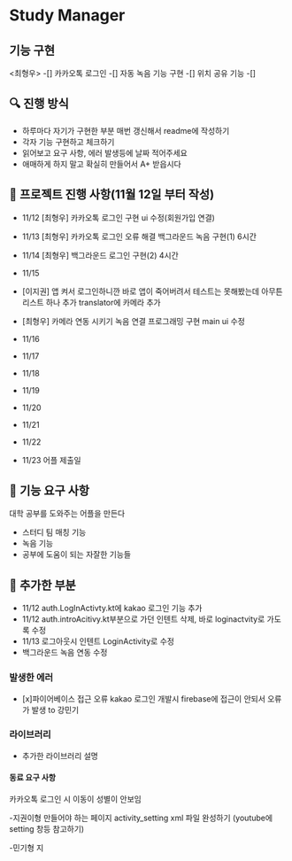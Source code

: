 # Study Manager

## 기능 구현

<최형우>
-[] 카카오톡 로그인
-[] 자동 녹음 기능 구현
-[] 위치 공유 기능
-[] 


## 🔍 진행 방식

- 하루마다 자기가 구현한 부분 매번 갱신해서 readme에 작성하기
- 각자 기능 구현하고 체크하기
- 읽어보고 요구 사항, 에러 발생등에 날짜 적어주세요
- 애매하게 하지 말고 확실히 만들어서 A+ 받읍시다

## 📮 프로젝트 진행 사항(11월 12일 부터 작성)
- 11/12
  [최형우] 
  카카오톡 로그인 구현
  ui 수정(회원가입 연결)
  
- 11/13
  [최형우]
  카카오톡 로그인 오류 해결
  백그라운드 녹음 구현(1) 6시간

- 11/14
  [최형우]
  백그라운드 로그인 구현(2) 4시간

- 11/15
- [이지권]
  앱 켜서 로그인하니깐 바로 앱이 죽어버려서 테스트는 못해봤는데 아무튼 리스트 하나 추가
  translator에 카메라 추가  
- [최형우]
  카메라 연동 시키기
  녹음 연결 프로그래밍 구현
  main ui 수정
- 11/16


- 11/17


- 11/18


- 11/19


- 11/20


- 11/21


- 11/22


- 11/23 어플 제출일




## 🚀 기능 요구 사항

대학 공부를 도와주는 어플을 만든다

- 스터디 팀 매칭 기능
- 녹음 기능
- 공부에 도움이 되는 자잘한 기능들



## 🎯 추가한 부분
- 11/12 auth.LogInActivty.kt에 kakao 로그인 기능 추가
- 11/12 auth.introAcitivy.kt부분으로 가던 인텐트 삭제, 바로 loginactvity로 가도록 수정
- 11/13 로그아웃시 인텐트 LoginActivity로 수정
- 백그라운드 녹음 연동 수정

### 발생한 에러
- [x]파이어베이스 접근 오류 
  kakao 로그인 개발시 firebase에 접근이 안되서 오류가 발생 to 강민기 



### 라이브러리
- 추가한 라이브러리 설명
  

#### 동료 요구 사항
  카카오톡 로그인 시 이동이 성별이 안보임
  
  -지권이형
    만들어야 하는 페이지 activity_setting xml 파일 완성하기 (youtube에 setting 창등 참고하기)
  
  -민기형
    지
    